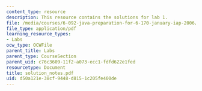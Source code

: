 ```yaml
---
content_type: resource
description: This resource contains the solutions for lab 1.
file: /media/courses/6-092-java-preparation-for-6-170-january-iap-2006/d50a121e38cf9448d8151c205fe400de_solution_notes.pdf
file_type: application/pdf
learning_resource_types:
- Labs
ocw_type: OCWFile
parent_title: Labs
parent_type: CourseSection
parent_uid: c76c3609-11f2-a073-ecc1-fdfd622e1fed
resourcetype: Document
title: solution_notes.pdf
uid: d50a121e-38cf-9448-d815-1c205fe400de
---
```

